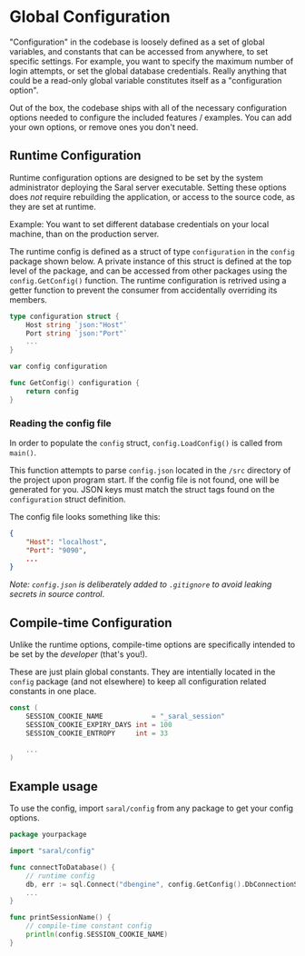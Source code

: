 # Global Configuration

"Configuration" in the codebase is loosely defined as a set of global variables, and constants that can be accessed from anywhere, to set specific settings.
For example, you want to specify the maximum number of login attempts, or set the global database credentials.
Really anything that could be a read-only global variable constitutes itself as a "configuration option".


Out of the box, the codebase ships with all of the necessary configuration options needed to configure the included features / examples.
You can add your own options, or remove ones you don't need.


## Runtime Configuration

Runtime configuration options are designed to be set by the system administrator deploying the Saral server executable.
Setting these options does _not_ require rebuilding the application, or access to the source code, as they are set at runtime.

Example: You want to set different database credentials on your local machine, than on the production server.

The runtime config is defined as a struct of type `configuration` in the `config` package shown below.
A private instance of this struct is defined at the top level of the package, and can be accessed from other packages using the `config.GetConfig()` function.
The runtime configuration is retrived using a getter function to prevent the consumer from accidentally overriding its members.

```go
type configuration struct {
	Host string `json:"Host"`
	Port string `json:"Port"`
	...
}

var config configuration

func GetConfig() configuration {
	return config
}
```

### Reading the config file

In order to populate the `config` struct, `config.LoadConfig()` is called from `main()`.

This function attempts to parse `config.json` located in the `/src` directory of the project upon program start.
If the config file is not found, one will be generated for you.
JSON keys must match the struct tags found on the `configuration` struct definition.

The config file looks something like this:
```json
{
    "Host": "localhost",
    "Port": "9090",
	...
}
```

_Note: `config.json` is deliberately added to `.gitignore` to avoid leaking secrets in source control_.

## Compile-time Configuration

Unlike the runtime options, compile-time options are specifically intended to be set by the _developer_ (that's you!).

These are just plain global constants.
They are intentially located in the `config` package (and not elsewhere) to keep all configuration related constants in one place.

```go
const (
	SESSION_COOKIE_NAME            = "_saral_session"
	SESSION_COOKIE_EXPIRY_DAYS int = 100
	SESSION_COOKIE_ENTROPY     int = 33

	...
)
```


## Example usage
To use the config, import `saral/config` from any package to get your config options.

```go
package yourpackage

import "saral/config"

func connectToDatabase() {
	// runtime config
	db, err := sql.Connect("dbengine", config.GetConfig().DbConnectionString)
	...
}

func printSessionName() {
	// compile-time constant config
	println(config.SESSION_COOKIE_NAME)
}
```
